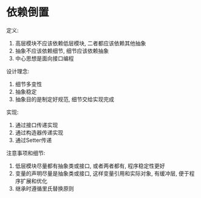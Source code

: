 # 依赖倒置
定义: 
1. 高层模块不应该依赖低层模块, 二者都应该依赖其他抽象
1. 抽象不应该依赖细节, 细节应该依赖抽象
1. 中心思想是面向接口编程
 
设计理念:
1. 细节多变性
1. 抽象稳定
1. 抽象目的是制定好规范, 细节交给实现完成
 
实现:
1. 通过接口传递实现
1. 通过构造器传递实现
1. 通过Setter传递

注意事项和细节:
1. 低层模块尽量都有抽象类或接口, 或者两者都有, 程序稳定性更好
1. 变量的声明尽量是抽象类或接口, 这样变量引用和实际对象, 有缓冲层, 便于程序扩展和优化
1. 继承时遵循里氏替换原则